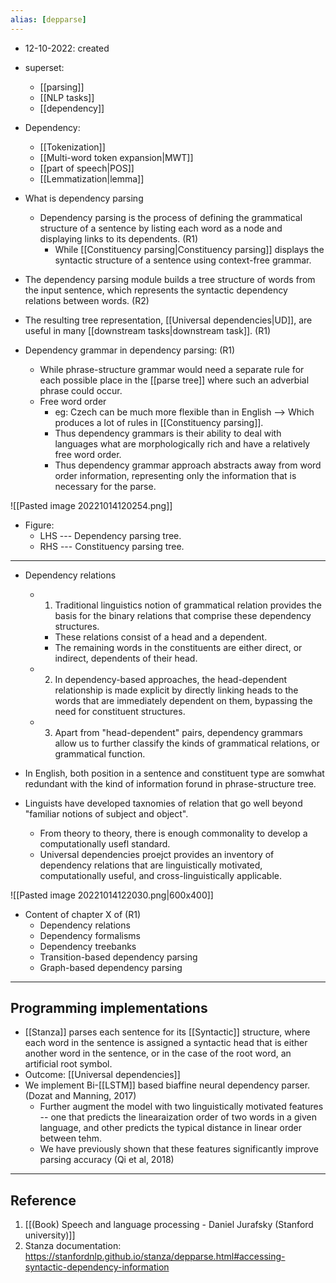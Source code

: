 ```yaml
---
alias: [depparse]
---
```


- 12-10-2022: created

- superset:
	- [[parsing]]
	- [[NLP tasks]]
	- [[dependency]]

- Dependency:
	- [[Tokenization]]
	- [[Multi-word token expansion|MWT]]
	- [[part of speech|POS]]
	- [[Lemmatization|lemma]]


- What is dependency parsing
	- Dependency parsing is the process of defining the grammatical structure of a sentence by listing each word as a node and displaying links to its dependents.  (R1)
		- While [[Constituency parsing|Constituency parsing]] displays the syntactic structure of a sentence using context-free grammar.
- The dependency parsing module builds a tree structure of words from the input sentence, which represents the syntactic dependency relations between words. (R2)
- The resulting tree representation, [[Universal dependencies|UD]], are useful in many [[downstream tasks|downstream task]].  (R1)

- Dependency grammar in dependency parsing:  (R1)
	- While phrase-structure grammar would need a separate rule for each possible place in the [[parse tree]] where such an adverbial phrase could occur. 
	- Free word order
		- eg: Czech can be much more flexible than in English --> Which produces a lot of rules in [[Constituency parsing]]. 
		- Thus dependency grammars is their ability to deal with languages what are morphologically rich and have a relatively free word order.
		- Thus dependency grammar approach abstracts away from word order information, representing only the information that is necessary for the parse.


![[Pasted image 20221014120254.png]]
- Figure: 
	- LHS --- Dependency parsing tree. 
	- RHS --- Constituency parsing tree.


---
- Dependency relations
	- 1. Traditional linguistics notion of grammatical relation provides the basis for the binary relations that comprise these dependency structures. 
		- These relations consist of a head and a dependent. 
		- The remaining words in the constituents are either direct, or indirect, dependents of their head. 
	- 2. In dependency-based approaches, the head-dependent relationship is made explicit by directly linking heads to the words that are immediately dependent on them, bypassing the need for constituent structures.
	- 3. Apart from "head-dependent" pairs, dependency grammars allow us to further classify the kinds of grammatical relations, or grammatical function.

- In English, both position in a sentence and constituent type are somwhat redundant with the kind of information forund in phrase-structure tree. 

- Linguists have developed taxnomies of relation that go well beyond "familiar notions of subject and object". 
	- From theory to theory, there is enough commonality to develop a computationally usefl standard. 
	- Universal dependencies proejct provides an inventory of dependency relations that are linguistically motivated, computationally useful, and cross-linguistically applicable.

![[Pasted image 20221014122030.png|600x400]]




- Content of chapter X of (R1)
	- Dependency relations
	- Dependency formalisms
	- Dependency treebanks 
	- Transition-based dependency parsing
	- Graph-based dependency parsing


--- 
## Programming implementations 

- [[Stanza]] parses each sentence for its [[Syntactic]] structure, where each word in the sentence is assigned a syntactic head that is either another word in the sentence, or in the case of the root word, an artificial root symbol. 
- Outcome: [[Universal dependencies]] 
- We implement Bi-[[LSTM]] based biaffine neural dependency parser. (Dozat and Manning, 2017)
	- Further augment the model with two linguistically motivated features -- one that predicts the linearaization order of two words in a given language, and other predicts the typical distance in linear order between tehm.
	- We have previously shown that these features significantly improve parsing accuracy (Qi et al, 2018)


---
## Reference
1. [[(Book) Speech and language processing - Daniel Jurafsky (Stanford university)]]
2. Stanza documentation: https://stanfordnlp.github.io/stanza/depparse.html#accessing-syntactic-dependency-information